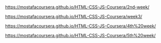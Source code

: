 https://mostafacoursera.github.io/HTML-CSS-JS-Coursera/2nd-week/






https://mostafacoursera.github.io/HTML-CSS-JS-Coursera/week3/




https://mostafacoursera.github.io/HTML-CSS-JS-Coursera/4th%20week/





https://mostafacoursera.github.io/HTML-CSS-JS-Coursera/5th%20week/
